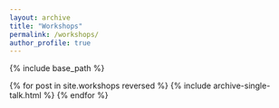 ```yaml
---
layout: archive
title: "Workshops"
permalink: /workshops/
author_profile: true
---
```


{% include base_path %}

{% for post in site.workshops reversed %}
  {% include archive-single-talk.html %}
{% endfor %}